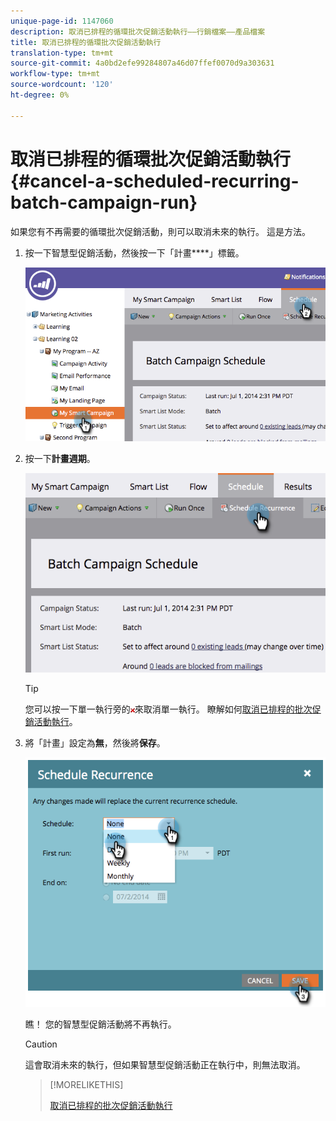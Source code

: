 ```yaml
---
unique-page-id: 1147060
description: 取消已排程的循環批次促銷活動執行——行銷檔案——產品檔案
title: 取消已排程的循環批次促銷活動執行
translation-type: tm+mt
source-git-commit: 4a0bd2efe99284807a46d07ffef0070d9a303631
workflow-type: tm+mt
source-wordcount: '120'
ht-degree: 0%

---
```



# 取消已排程的循環批次促銷活動執行{#cancel-a-scheduled-recurring-batch-campaign-run}

如果您有不再需要的循環批次促銷活動，則可以取消未來的執行。 這是方法。

1. 按一下智慧型促銷活動，然後按一下「計畫&#x200B;****」標籤。

   ![](assets/image2014-9-22-16-3a44-3a51.png)

1. 按一下&#x200B;**計畫週期**。

   ![](assets/image2014-9-22-16-3a44-3a55.png)

   >[!TIP]
   >
   >您可以按一下單一執行旁的![紅色x](assets/image2014-9-22-16-3a45-3a42.png)來取消單一執行。 瞭解如何[取消已排程的批次促銷活動執行](/help/marketo/product-docs/core-marketo-concepts/smart-campaigns/using-smart-campaigns/cancel-a-scheduled-batch-campaign-run.md)。

1. 將「計畫」設定為&#x200B;**無**，然後將&#x200B;**保存**。

   ![](assets/image2014-9-22-16-3a45-3a56.png)

   瞧！ 您的智慧型促銷活動將不再執行。

   >[!CAUTION]
   >
   >這會取消未來的執行，但如果智慧型促銷活動正在執行中，則無法取消。

   >[!MORELIKETHIS]
   >
   >[取消已排程的批次促銷活動執行](/help/marketo/product-docs/core-marketo-concepts/smart-campaigns/using-smart-campaigns/cancel-a-scheduled-batch-campaign-run.md)
